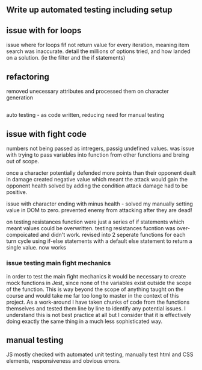 ## Write up automated testing including setup

## issue with for loops

issue where for loops fif not return value for every iteration, meaning item search was inaccurate.
detail the millions of options tried, and how landed on a solution. (ie the filter and the if statements)

## refactoring

removed unecessary attributes and processed them on character generation

##

auto testing - as code written, reducing need for manual testing


## issue with fight code

numbers not being passed as intregers, passig undefined values.  was issue with trying to pass variables into function from other functions and breing out of scope.

once a character potentially defended more points than their opponent dealt in damage created negative value which meant the attack would gain the opponent health
solved by adding the condition attack damage had to be positive.

issue with character ending with minus health - solved my manually setting value in DOM to zero.
prevented enemy from attacking after they are dead!

on testing resistances function were just a series of if statements which meant values could be overwritten. 
testing resistances fucntion was over-compoicated and didn't work. revised into 2 seperate functions for each turn cycle using if-else statements with a default else statement to return a single value.
now works

### issue testing main  fight mechanics
in order to test the main fight mechanics it would be necessary to create mock functions in Jest, since none of the variables exist outside the scope of the function.  This is way beyond the scope of anything taught on the course and would take me far too long to master in the context of this project.
As a work-around I have taken chunks of code from the functions themselves and tested them line by line to identify any potential issues.
I understand this is not best practice at all but I consider that it is effectively doing exactly the same thing in a much less sophisticated way.

## manual testing

JS mostly checked with automated unit testing, manually test html and CSS elements, responsiveness and obvious errors.